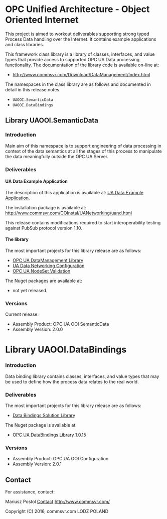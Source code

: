 ﻿
# OPC Unified Architecture - Object Oriented Internet

This project is aimed to workout deliverables supporting strong typed Process Data handling over the Internet. It contains example applications and class libraries.

This framework class library is a library of classes, interfaces, and value types that provide access to supported OPC UA Data processing functionality. The documentation of the library code is available on-line at:

* http://www.commsvr.com/Download/DataManagement/Index.html

The namespaces in the class library are as follows and documented in detail in this release notes.

* `UAOOI.SemanticData`
* `UAOOI.DataBindings`

## Library UAOOI.SemanticData

### Introduction

Main aim of this namespace is to support engineering of data processing in context of the data semantics at all the stages of this process to manipulate the data meaningfully outside the OPC UA Server.

### Deliverables

#### UA Data Example Application

The description of this application is available at: [UA Data Example Application](../../Networking/ReferenceApplication#ua-data-example-application).

The installation package is available at: http://www.commsvr.com/COInstal/UANetworking/uand.html

This release contains modifications required to start interoperability testing against PubSub protocol version 1.10.

#### The library

The most important projects for this library release are as follows:

* [OPC UA DataManagement Library](https://github.com/mpostol/OPC-UA-OOI/tree/master/SemanticDataSolution/DataManagement#opc-ua-datamanagement-library)
* [UA Data Networking Configuration](https://github.com/mpostol/OPC-UA-OOI/tree/master/Configuration/Networkingn#ua-data-networking-configuration)
* [OPC UA NodeSet Validation](https://github.com/mpostol/OPC-UA-OOI/blob/master/SemanticDataSolution/UANodeSetValidation/README.MD#opc-ua-nodeset-validation)

The Nuget packages are available at:

* not yet released.

### Versions

Current release:

* Assembly Product:       OPC UA OOI SemanticData
* Assembly Version:       2.0.0

# Library UAOOI.DataBindings

### Introduction

Data binding library contains classes, interfaces, and value types that may be used to define how the process data relates to the real world.

### Deliverables

The most important projects for this library release are as follows:

* [Data Bindings Solution Library](https://github.com/mpostol/OPC-UA-OOI/tree/master/DataBindingsSolution)

The Nuget package is available at:

* [OPC UA DataBindings Library 1.0.15](https://www.nuget.org/packages/UAOOI.DataBindings/)

### Versions

* Assembly Product:       OPC UA OOI Configuration
* Assembly Version:       2.0.1

## Contact

For assistance, contact:

Mariusz Postol
[Contact](http://www.commsvr.com/tabid/85/language/en-US/Default.aspx)
http://www.commsvr.com/

Copyright (C) 2016, commsvr.com LODZ POLAND

